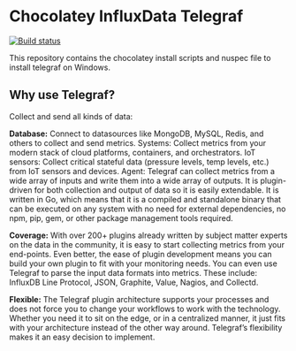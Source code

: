 # Chocolatey InfluxData Telegraf

[![Build status](https://ci.appveyor.com/api/projects/status/v4x7i5epnpytu95p/branch/master?svg=true)](https://ci.appveyor.com/project/ripclawffb/chocolatey-telegraf/branch/master)

This repository contains the chocolatey install scripts and nuspec file to install telegraf on Windows.

## Why use Telegraf?
Collect and send all kinds of data:

**Database:** Connect to datasources like MongoDB, MySQL, Redis, and others to collect and send metrics.
Systems: Collect metrics from your modern stack of cloud platforms, containers, and orchestrators.
IoT sensors: Collect critical stateful data (pressure levels, temp levels, etc.) from IoT sensors and devices.
Agent: Telegraf can collect metrics from a wide array of inputs and write them into a wide array of outputs. It is plugin-driven for both collection and output of data so it is easily extendable. It is written in Go, which means that it is a compiled and standalone binary that can be executed on any system with no need for external dependencies, no npm, pip, gem, or other package management tools required.

**Coverage:** With over 200+ plugins already written by subject matter experts on the data in the community, it is easy to start collecting metrics from your end-points. Even better, the ease of plugin development means you can build your own plugin to fit with your monitoring needs. You can even use Telegraf to parse the input data formats into metrics. These include: InfluxDB Line Protocol, JSON, Graphite, Value, Nagios, and Collectd.

**Flexible:** The Telegraf plugin architecture supports your processes and does not force you to change your workflows to work with the technology. Whether you need it to sit on the edge, or in a centralized manner, it just fits with your architecture instead of the other way around. Telegraf’s flexibility makes it an easy decision to implement.
